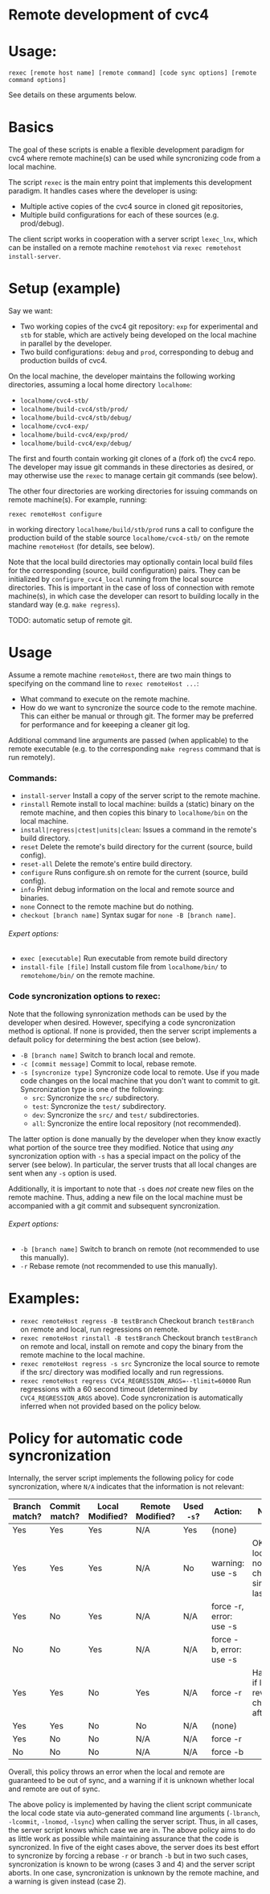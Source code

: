 # Remote development of cvc4

# Usage:

`rexec [remote host name] [remote command] [code sync options] [remote command options]`

See details on these arguments below.

# Basics

The goal of these scripts is enable a flexible development paradigm for cvc4
where remote machine(s) can be used while syncronizing code from a local
machine.

The script `rexec` is the main entry point that implements this development
paradigm. It handles cases where the developer is using:
- Multiple active copies of the cvc4 source in cloned git repositories,
- Multiple build configurations for each of these sources (e.g. prod/debug).

The client script works in cooperation with a server script `lexec_lnx`, which
can be installed on a remote machine `remotehost` via `rexec remotehost install-server`.

# Setup (example)

Say we want:

* Two working copies of the cvc4 git repository: `exp` for experimental and `stb`
for stable, which are actively being developed on the local machine in
parallel by the developer.
* Two build configurations: `debug` and `prod`, corresponding to debug
and production builds of cvc4.

On the local machine, the developer maintains the following working directories,
assuming a local home directory `localhome`:

* `localhome/cvc4-stb/`
* `localhome/build-cvc4/stb/prod/`
* `localhome/build-cvc4/stb/debug/`
* `localhome/cvc4-exp/`
* `localhome/build-cvc4/exp/prod/`
* `localhome/build-cvc4/exp/debug/`

The first and fourth contain working git clones of a (fork of) the cvc4 repo. 
The developer may issue git commands in these directories as desired, or
may otherwise use the `rexec` to manage certain git commands (see below).

The other four directories are working directories for issuing commands on
remote machine(s). For example, running:

`rexec remoteHost configure`

in working directory `localhome/build/stb/prod` runs a call to configure the
production build of the stable source `localhome/cvc4-stb/` on the remote
machine `remoteHost` (for details, see below).

Note that the local build directories may optionally contain local build files
for the corresponding (source, build configuration) pairs. They can be
initialized by `configure_cvc4_local` running from the local source directories.
This is important in the case of loss of connection with remote machine(s), in
which case the developer can resort to building locally in the standard way
(e.g. `make regress`).

TODO: automatic setup of remote git.

# Usage

Assume a remote machine `remoteHost`, there are two main things to specifying
on the command line to `rexec remoteHost ...`:

* What command to execute on the remote machine.
* How do we want to syncronize the source code to the remote machine. This can
either be manual or through git. The former may be preferred for performance
and for keeeping a cleaner git log.

Additional command line arguments are passed (when applicable) to the remote
executable (e.g. to the corresponding `make regress` command that is run
remotely).

### Commands:

* `install-server`
Install a copy of the server script to the remote machine.
* `rinstall`
Remote install to local machine: builds a (static) binary on the remote machine,
and then copies this binary to `localhome/bin` on the local machine.
* `install|regress|ctest|units|clean`: 
Issues a command in the remote's build directory.
* `reset`
Delete the remote's build directory for the current (source, build config).
* `reset-all`
Delete the remote's entire build directory.
* `configure`
Runs configure.sh on remote for the current (source, build config).
* `info`
Print debug information on the local and remote source and binaries.
* `none`
Connect to the remote machine but do nothing.
* `checkout [branch name]`
Syntax sugar for `none -B [branch name]`.

###### Expert options:

* `exec [executable]`
Run executable from remote build directory
* `install-file [file]`
Install custom file from `localhome/bin/` to `remotehome/bin/` on the remote machine.

### Code syncronization options to rexec:

Note that the following synronization methods can be used by the developer
when desired. However, specifying a code syncronization method is optional.
If none is provided, then the server script implements a default policy
for determining the best action (see below).

* `-B [branch name]`
Switch to branch local and remote.
* `-c [commit message]`
Commit to local, rebase remote.
* `-s [syncronize type]`
Syncronize code local to remote. Use if you made code changes on the local machine that you don't want to commit to git.
Syncronization type is one of the following:
  - `src`: Syncronize the `src/` subdirectory.
  - `test`: Syncronize the `test/` subdirectory.
  - `dev`: Syncronize the `src/` and `test/` subdirectories.
  - `all`: Syncronize the entire local repository (not recommended).

The latter option is done manually by the developer when they know exactly
what portion of the source tree they modified.
Notice that using *any* syncronization option with `-s` has a special impact on
the policy of the server (see below). In particular, the server trusts that
all local changes are sent when any `-s` option is used.

Additionally, it is important to note that `-s` does *not* create new files
on the remote machine. Thus, adding a new file on the local machine must be
accompanied with a git commit and subsequent syncronization.

###### Expert options:

* `-b [branch name]`
Switch to branch on remote (not recommended to use this manually).
* `-r`
Rebase remote (not recommended to use this manually).

# Examples:

* `rexec remoteHost regress -B testBranch`
Checkout branch `testBranch` on remote and local, run regressions on remote.
* `rexec remoteHost rinstall -B testBranch`
Checkout branch `testBranch` on remote and local, install on remote and copy the binary from the remote machine to the local machine.
* `rexec remoteHost regress -s src`
Syncronize the local source to remote if the src/ directory was modified locally and run regressions.
* `rexec remoteHost regress CVC4_REGRESSION_ARGS=--tlimit=60000`
Run regressions with a 60 second timeout (determined by `CVC4_REGRESSION_ARGS` above). Code syncronization is automatically inferred when not provided based on the policy below.

# Policy for automatic code syncronization
 
Internally, the server script implements the following policy for code syncronization, where `N/A` indicates that the information is not relevant:

| Branch match? | Commit match? | Local Modified? | Remote Modified? | Used `-s`?        | Action:                       | Notes                                            |
|---------------|---------------|-----------------|------------------|-------------------|-------------------------------|--------------------------------------------------|
| Yes           | Yes           | Yes             | N/A              | Yes               | (none)                        |                                                  |
| Yes           | Yes           | Yes             | N/A              | No                | warning: use -s               | OK if local has no changes since last `-s`       |
| Yes           | No            | Yes             | N/A              | N/A               | force -r, error: use -s       |                                                  |
| No            | No            | Yes             | N/A              | N/A               | force -b, error: use -s       |                                                  |
| Yes           | Yes           | No              | Yes              | N/A               | force -r                      | Happens if local reverts changes after `-s`      |
| Yes           | Yes           | No              | No               | N/A               | (none)                        |                                                  |
| Yes           | No            | No              | N/A              | N/A               | force -r                      |                                                  |
| No            | No            | No              | N/A              | N/A               | force -b                      |                                                  |

Overall, this policy throws an error when the local and remote are
guaranteed to be out of sync, and a warning if it is unknown whether
local and remote are out of sync.

The above policy is implemented by having the client script communicate the local code state via auto-generated command
line arguments (`-lbranch`, `-lcommit`, `-lnomod`, `-lsync`) when calling the server script. Thus, in all
cases, the server script knows which case we are in. The above policy aims to do as little work
as possible while maintaining assurance that the code is syncronized. In five of the eight cases
above, the server does its best effort to syncronize by forcing a rebase `-r` or branch `-b`
but in two such cases, syncronization is known to be wrong (cases 3 and 4) and the server script aborts.
In one case, syncronization is unknown by the remote machine, and a warning is given instead (case 2).
